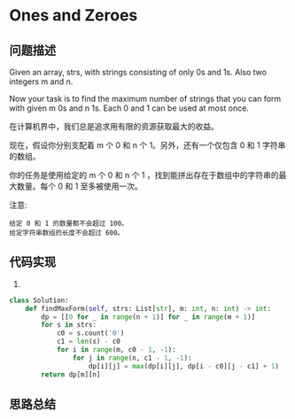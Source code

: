 #  Ones and Zeroes

## 问题描述

Given an array, strs, with strings consisting of only 0s and 1s. Also two integers m and n.

Now your task is to find the maximum number of strings that you can form with given m 0s and n 1s. Each 0 and 1 can be used at most once.

在计算机界中，我们总是追求用有限的资源获取最大的收益。

现在，假设你分别支配着 m 个 0 和 n 个 1。另外，还有一个仅包含 0 和 1 字符串的数组。

你的任务是使用给定的 m 个 0 和 n 个 1 ，找到能拼出存在于数组中的字符串的最大数量。每个 0 和 1 至多被使用一次。

注意:

    给定 0 和 1 的数量都不会超过 100。
    给定字符串数组的长度不会超过 600。

## 代码实现

1.
```python
class Solution:
    def findMaxForm(self, strs: List[str], m: int, n: int) -> int:
        dp = [[0 for _ in range(n + 1)] for _ in range(m + 1)] 
        for s in strs: 
            c0 = s.count('0') 
            c1 = len(s) - c0 
            for i in range(m, c0 - 1, -1): 
                for j in range(n, c1 - 1, -1): 
                    dp[i][j] = max(dp[i][j], dp[i - c0][j - c1] + 1)
        return dp[m][n]
```


## 思路总结


